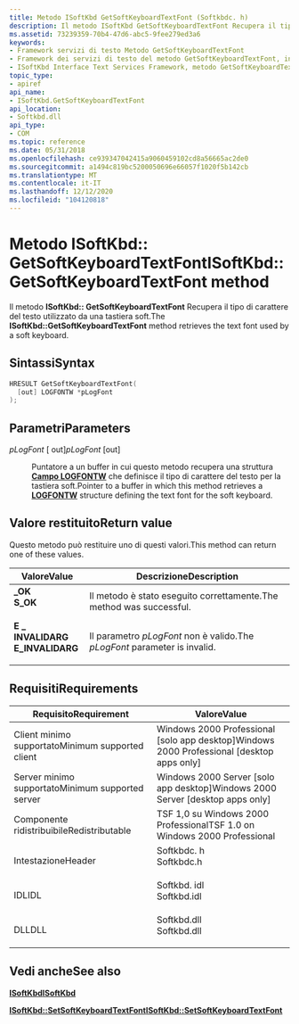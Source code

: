 ```yaml
---
title: Metodo ISoftKbd GetSoftKeyboardTextFont (Softkbdc. h)
description: Il metodo ISoftKbd GetSoftKeyboardTextFont Recupera il tipo di carattere del testo utilizzato da una tastiera soft.
ms.assetid: 73239359-70b4-47d6-abc5-9fee279ed3a6
keywords:
- Framework servizi di testo Metodo GetSoftKeyboardTextFont
- Framework dei servizi di testo del metodo GetSoftKeyboardTextFont, interfaccia ISoftKbd
- ISoftKbd Interface Text Services Framework, metodo GetSoftKeyboardTextFont
topic_type:
- apiref
api_name:
- ISoftKbd.GetSoftKeyboardTextFont
api_location:
- Softkbd.dll
api_type:
- COM
ms.topic: reference
ms.date: 05/31/2018
ms.openlocfilehash: ce939347042415a9060459102cd8a56665ac2de0
ms.sourcegitcommit: a1494c819bc5200050696e66057f1020f5b142cb
ms.translationtype: MT
ms.contentlocale: it-IT
ms.lasthandoff: 12/12/2020
ms.locfileid: "104120818"
---
```

# <a name="isoftkbdgetsoftkeyboardtextfont-method"></a><span data-ttu-id="9e1d1-106">Metodo ISoftKbd:: GetSoftKeyboardTextFont</span><span class="sxs-lookup"><span data-stu-id="9e1d1-106">ISoftKbd::GetSoftKeyboardTextFont method</span></span>

<span data-ttu-id="9e1d1-107">Il metodo **ISoftKbd:: GetSoftKeyboardTextFont** Recupera il tipo di carattere del testo utilizzato da una tastiera soft.</span><span class="sxs-lookup"><span data-stu-id="9e1d1-107">The **ISoftKbd::GetSoftKeyboardTextFont** method retrieves the text font used by a soft keyboard.</span></span>

## <a name="syntax"></a><span data-ttu-id="9e1d1-108">Sintassi</span><span class="sxs-lookup"><span data-stu-id="9e1d1-108">Syntax</span></span>


```C++
HRESULT GetSoftKeyboardTextFont(
  [out] LOGFONTW *pLogFont
);
```



## <a name="parameters"></a><span data-ttu-id="9e1d1-109">Parametri</span><span class="sxs-lookup"><span data-stu-id="9e1d1-109">Parameters</span></span>

<dl> <dt>

<span data-ttu-id="9e1d1-110">*pLogFont* \[ out\]</span><span class="sxs-lookup"><span data-stu-id="9e1d1-110">*pLogFont* \[out\]</span></span>
</dt> <dd>

<span data-ttu-id="9e1d1-111">Puntatore a un buffer in cui questo metodo recupera una struttura [**Campo LOGFONTW**](/windows/win32/api/wingdi/ns-wingdi-logfonta) che definisce il tipo di carattere del testo per la tastiera soft.</span><span class="sxs-lookup"><span data-stu-id="9e1d1-111">Pointer to a buffer in which this method retrieves a [**LOGFONTW**](/windows/win32/api/wingdi/ns-wingdi-logfonta) structure defining the text font for the soft keyboard.</span></span>

</dd> </dl>

## <a name="return-value"></a><span data-ttu-id="9e1d1-112">Valore restituito</span><span class="sxs-lookup"><span data-stu-id="9e1d1-112">Return value</span></span>

<span data-ttu-id="9e1d1-113">Questo metodo può restituire uno di questi valori.</span><span class="sxs-lookup"><span data-stu-id="9e1d1-113">This method can return one of these values.</span></span>



| <span data-ttu-id="9e1d1-114">Valore</span><span class="sxs-lookup"><span data-stu-id="9e1d1-114">Value</span></span>                                                                                        | <span data-ttu-id="9e1d1-115">Descrizione</span><span class="sxs-lookup"><span data-stu-id="9e1d1-115">Description</span></span>                                     |
|----------------------------------------------------------------------------------------------|-------------------------------------------------|
| <dl> <span data-ttu-id="9e1d1-116"><dt>**\_OK**</dt></span><span class="sxs-lookup"><span data-stu-id="9e1d1-116"><dt>**S\_OK**</dt></span></span> </dl>         | <span data-ttu-id="9e1d1-117">Il metodo è stato eseguito correttamente.</span><span class="sxs-lookup"><span data-stu-id="9e1d1-117">The method was successful.</span></span><br/>           |
| <dl> <span data-ttu-id="9e1d1-118"><dt>**E \_ INVALIDARG**</dt></span><span class="sxs-lookup"><span data-stu-id="9e1d1-118"><dt>**E\_INVALIDARG**</dt></span></span> </dl> | <span data-ttu-id="9e1d1-119">Il parametro *pLogFont* non è valido.</span><span class="sxs-lookup"><span data-stu-id="9e1d1-119">The *pLogFont* parameter is invalid.</span></span><br/> |



 

## <a name="requirements"></a><span data-ttu-id="9e1d1-120">Requisiti</span><span class="sxs-lookup"><span data-stu-id="9e1d1-120">Requirements</span></span>



| <span data-ttu-id="9e1d1-121">Requisito</span><span class="sxs-lookup"><span data-stu-id="9e1d1-121">Requirement</span></span> | <span data-ttu-id="9e1d1-122">Valore</span><span class="sxs-lookup"><span data-stu-id="9e1d1-122">Value</span></span> |
|-------------------------------------|----------------------------------------------------------------------------------------|
| <span data-ttu-id="9e1d1-123">Client minimo supportato</span><span class="sxs-lookup"><span data-stu-id="9e1d1-123">Minimum supported client</span></span><br/> | <span data-ttu-id="9e1d1-124">Windows 2000 Professional \[solo app desktop\]</span><span class="sxs-lookup"><span data-stu-id="9e1d1-124">Windows 2000 Professional \[desktop apps only\]</span></span><br/>                             |
| <span data-ttu-id="9e1d1-125">Server minimo supportato</span><span class="sxs-lookup"><span data-stu-id="9e1d1-125">Minimum supported server</span></span><br/> | <span data-ttu-id="9e1d1-126">Windows 2000 Server \[solo app desktop\]</span><span class="sxs-lookup"><span data-stu-id="9e1d1-126">Windows 2000 Server \[desktop apps only\]</span></span><br/>                                   |
| <span data-ttu-id="9e1d1-127">Componente ridistribuibile</span><span class="sxs-lookup"><span data-stu-id="9e1d1-127">Redistributable</span></span><br/>          | <span data-ttu-id="9e1d1-128">TSF 1,0 su Windows 2000 Professional</span><span class="sxs-lookup"><span data-stu-id="9e1d1-128">TSF 1.0 on Windows 2000 Professional</span></span><br/>                                        |
| <span data-ttu-id="9e1d1-129">Intestazione</span><span class="sxs-lookup"><span data-stu-id="9e1d1-129">Header</span></span><br/>                   | <dl> <span data-ttu-id="9e1d1-130"><dt>Softkbdc. h</dt></span><span class="sxs-lookup"><span data-stu-id="9e1d1-130"><dt>Softkbdc.h</dt></span></span> </dl>  |
| <span data-ttu-id="9e1d1-131">IDL</span><span class="sxs-lookup"><span data-stu-id="9e1d1-131">IDL</span></span><br/>                      | <dl> <span data-ttu-id="9e1d1-132"><dt>Softkbd. idl</dt></span><span class="sxs-lookup"><span data-stu-id="9e1d1-132"><dt>Softkbd.idl</dt></span></span> </dl> |
| <span data-ttu-id="9e1d1-133">DLL</span><span class="sxs-lookup"><span data-stu-id="9e1d1-133">DLL</span></span><br/>                      | <dl> <span data-ttu-id="9e1d1-134"><dt>Softkbd.dll</dt></span><span class="sxs-lookup"><span data-stu-id="9e1d1-134"><dt>Softkbd.dll</dt></span></span> </dl> |



## <a name="see-also"></a><span data-ttu-id="9e1d1-135">Vedi anche</span><span class="sxs-lookup"><span data-stu-id="9e1d1-135">See also</span></span>

<dl> <dt>

[<span data-ttu-id="9e1d1-136">**ISoftKbd**</span><span class="sxs-lookup"><span data-stu-id="9e1d1-136">**ISoftKbd**</span></span>](isoftkbd.md)
</dt> <dt>

[<span data-ttu-id="9e1d1-137">**ISoftKbd::SetSoftKeyboardTextFont**</span><span class="sxs-lookup"><span data-stu-id="9e1d1-137">**ISoftKbd::SetSoftKeyboardTextFont**</span></span>](isoftkbd-setsoftkeyboardtextfont.md)
</dt> </dl>

 

